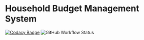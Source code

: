 # Household Budget Management System
[![Codacy Badge](https://app.codacy.com/project/badge/Grade/731f9c2a564f4025bc8a9f705ce5c5cc)](https://www.codacy.com/gh/Sagar-Mohan-Jadhav/stepin104280/dashboard?utm_source=github.com&amp;utm_medium=referral&amp;utm_content=Sagar-Mohan-Jadhav/stepin104280&amp;utm_campaign=Badge_Grade)
<img alt="GitHub Workflow Status" src="https://img.shields.io/github/workflow/status/Sagar-Mohan-Jadhav/stepin104280/CI?label=C%2FC%2B%2B%20CI&logo=github">
